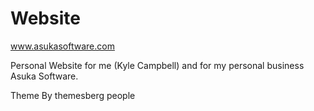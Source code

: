 # Website 
www.asukasoftware.com

Personal Website for me (Kyle Campbell) and for my personal business Asuka Software. 

Theme By themesberg people
